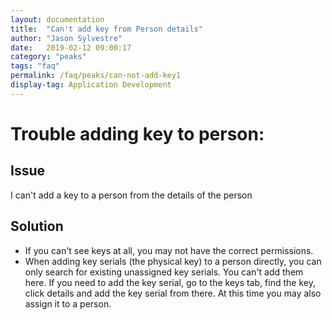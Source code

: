 ```yaml
---
layout: documentation
title:  "Can't add key from Person details"
author: "Jason Sylvestre"
date:   2019-02-12 09:00:17
category: "peaks"
tags: "faq"
permalink: /faq/peaks/can-not-add-key1
display-tag: Application Development
---
```


# Trouble adding key to person:

## Issue
I can't add a key to a person from the details of the person

## Solution
* If you can't see keys at all, you may not have the correct permissions.
* When adding key serials (the physical key) to a person directly, you can only search for existing unassigned key serials. You can't add them here. If you need to add the key serial, go to the keys tab, find the key, click details and add the key serial from there. At this time you may also assign it to a person.

